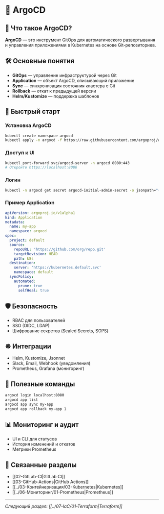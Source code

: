 # 🔄 ArgoCD

## 📖 Что такое ArgoCD?

**ArgoCD** — это инструмент GitOps для автоматического развертывания и управления приложениями в Kubernetes на основе Git-репозиториев.

## 🛠️ Основные понятия
- **GitOps** — управление инфраструктурой через Git
- **Application** — объект ArgoCD, описывающий приложение
- **Sync** — синхронизация состояния кластера с Git
- **Rollback** — откат к предыдущей версии
- **Helm/Kustomize** — поддержка шаблонов

## 🚀 Быстрый старт

### Установка ArgoCD
```bash
kubectl create namespace argocd
kubectl apply -n argocd -f https://raw.githubusercontent.com/argoproj/argo-cd/stable/manifests/install.yaml
```

### Доступ к UI
```bash
kubectl port-forward svc/argocd-server -n argocd 8080:443
# Откройте https://localhost:8080
```

### Логин
```bash
kubectl -n argocd get secret argocd-initial-admin-secret -o jsonpath="{.data.password}" | base64 -d
```

### Пример Application
```yaml
apiVersion: argoproj.io/v1alpha1
kind: Application
metadata:
  name: my-app
  namespace: argocd
spec:
  project: default
  source:
    repoURL: 'https://github.com/org/repo.git'
    targetRevision: HEAD
    path: k8s
  destination:
    server: 'https://kubernetes.default.svc'
    namespace: default
  syncPolicy:
    automated:
      prune: true
      selfHeal: true
```

## 🛡️ Безопасность
- RBAC для пользователей
- SSO (OIDC, LDAP)
- Шифрование секретов (Sealed Secrets, SOPS)

## ☸️ Интеграции
- Helm, Kustomize, Jsonnet
- Slack, Email, Webhook (уведомления)
- Prometheus, Grafana (мониторинг)

## 📝 Полезные команды
```bash
argocd login localhost:8080
argocd app list
argocd app sync my-app
argocd app rollback my-app 1
```

## 📊 Мониторинг и аудит
- UI и CLI для статусов
- История изменений и откатов
- Метрики Prometheus

## 🔗 Связанные разделы
- [[02-GitLab-CI|GitLab CI]]
- [[03-GitHub-Actions|GitHub Actions]]
- [[../03-Контейнеризация/03-Kubernetes|Kubernetes]]
- [[../06-Мониторинг/01-Prometheus|Prometheus]]

---

*Следующий раздел: [[../07-IaC/01-Terraform|Terraform]]* 